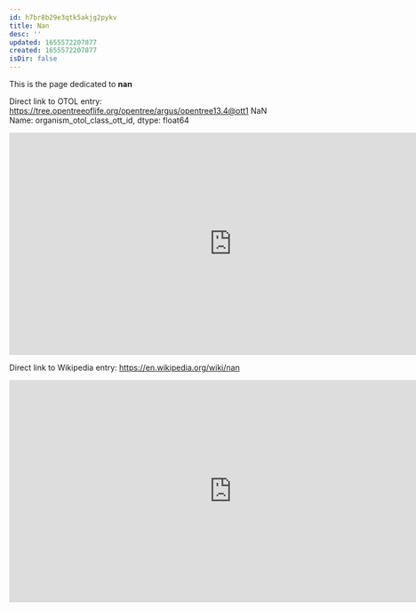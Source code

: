 ```yaml
---
id: h7br8b29e3qtk5akjg2pykv
title: Nan
desc: ''
updated: 1655572207877
created: 1655572207877
isDir: false
---
```

This is the page dedicated to **nan**


Direct link to OTOL entry: https://tree.opentreeoflife.org/opentree/argus/opentree13.4@ott1   NaN
Name: organism_otol_class_ott_id, dtype: float64



<html>
    <body>
    <iframe src="https://tree.opentreeoflife.org/opentree/argus/opentree13.4@ott1   NaN
Name: organism_otol_class_ott_id, dtype: float64"
    width="800" height="400" frameborder="0" allowfullscreen> </iframe>
    </body>
</html>
    


Direct link to Wikipedia entry: https://en.wikipedia.org/wiki/nan



<html>
    <body>
    <iframe src="https://en.wikipedia.org/wiki/nan"
    width="800" height="400" frameborder="0" allowfullscreen> </iframe>
    </body>
</html>
    
